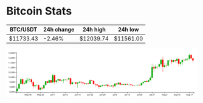 # Bitcoin Stats

BTC/USDT|24h change|24h high|24h low|
|---|---|---|---|
|$11733.43|-2.46%|$12039.74|$11561.00|

<img src="./chart.svg">

